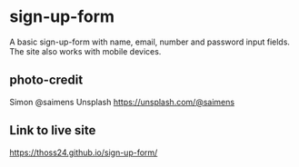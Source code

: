 # sign-up-form

A basic sign-up-form with name, email, number and password input fields.
The site also works with mobile devices.

## photo-credit
Simon @saimens Unsplash https://unsplash.com/@saimens

## Link to live site
https://thoss24.github.io/sign-up-form/